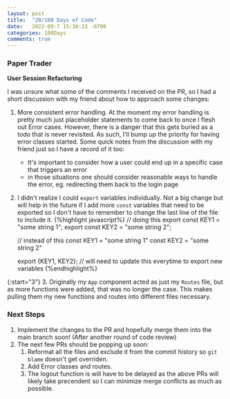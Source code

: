 ```yaml
---
layout: post
title:  "20/100 Days of Code"
date:   2022-09-7 15:30:23 -0700
categories: 100Days
comments: true
---
```


### Paper Trader
**User Session Refactoring**

I was unsure what some of the comments I received on the PR, so I had a short discussion with my friend about how to approach some changes:

1. More consistent error handling. At the moment my error handling is pretty much just placeholder statements to come back to once I flesh out Error cases. However, there is a danger that this gets buried as a todo that is never revisited. As such, I'll bump up the priority for having error classes started. Some quick notes from the discussion with my friend just so I have a record of it too:
    - It's important to consider how a user could end up in a specific case that triggers an error
    - in those situations one should consider reasonable ways to handle the error, eg. redirecting them back to the login page
2. I didn't realize I could `export` variables individually. Not a big change but will help in the future if I add more `const` variables that need to be exported so I don't have to remember to change the last line of the file to include it.
    {%highlight javascript%}
    // doing this
    export const KEY1 = "some string 1";
    export const KEY2 = "some string 2";
    
    // instead of this
    const KEY1 = "some string 1"
    const KEY2 = "some string 2"

    export {KEY1, KEY2}; // will need to update this everytime to export new variables
    {%endhighlight%}

{:start="3"}
3. Originally my `App` component acted as just my `Routes` file, but as more functions were added, that was no longer the case. This makes pulling them my new functions and routes into different files necessary.


### Next Steps
1. Implement the changes to the PR and hopefully merge them into the main branch soon! (After another round of code review)
2. The next few PRs should be popping up soon:
    1. Reformat all the files and exclude it from the commit history so `git blame` doesn't get overriden.
    2. Add Error classes and routes.
    3. The logout function is will have to be delayed as the above PRs will likely take precendent so I can minimize merge conflicts as much as possible.